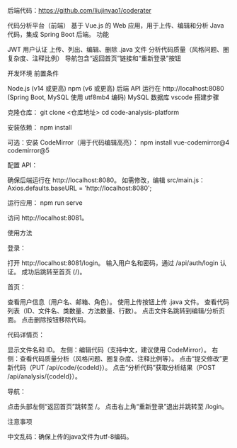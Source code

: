 后端代码：https://github.com/liujinyao1/coderater


代码分析平台（前端）
基于 Vue.js 的 Web 应用，用于上传、编辑和分析 Java 代码，集成 Spring Boot 后端。
功能

JWT 用户认证
上传、列出、编辑、删除 .java 文件
分析代码质量（风格问题、圈复杂度、注释比例）
导航包含“返回首页”链接和“重新登录”按钮

开发环境
前置条件

Node.js (v14 或更高)
npm (v6 或更高)
后端 API 运行在 http://localhost:8080 (Spring Boot, MySQL 使用 utf8mb4 编码)
MySQL 数据库
vscode
搭建步骤

克隆仓库：
git clone <仓库地址>
cd code-analysis-platform


安装依赖：
npm install


可选：安装 CodeMirror（用于代码编辑高亮）：
npm install vue-codemirror@4 codemirror@5


配置 API：

确保后端运行在 http://localhost:8080。
如需修改，编辑 src/main.js：Axios.defaults.baseURL = 'http://localhost:8080';




运行应用：
npm run serve


访问 http://localhost:8081。



使用方法

登录：

打开 http://localhost:8081/login。
输入用户名和密码，通过 /api/auth/login 认证。
成功后跳转至首页 (/)。


首页：

查看用户信息（用户名、邮箱、角色）。
使用上传按钮上传 .java 文件。
查看代码列表（ID、文件名、类数量、方法数量、行数）。
点击文件名跳转到编辑/分析页面。
点击删除按钮移除代码。


代码详情页：

显示文件名和 ID。
左侧：编辑代码（支持中文，建议使用 CodeMirror）。
右侧：查看代码质量分析（风格问题、圈复杂度、注释比例等）。
点击“提交修改”更新代码（PUT /api/code/{codeId}）。
点击“分析代码”获取分析结果（POST /api/analysis/{codeId}）。


导航：

点击头部左侧“返回首页”跳转至 /。
点击右上角“重新登录”退出并跳转至 /login。



注意事项

中文乱码：确保上传的java文件为utf-8编码。




